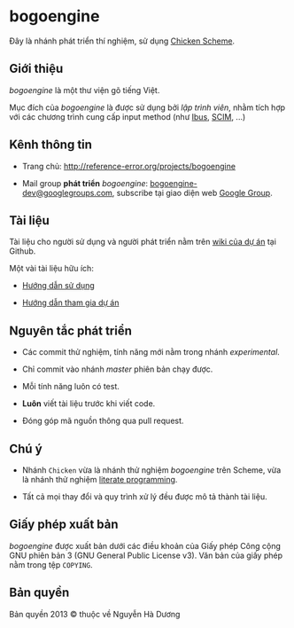# bogoengine

Đây là nhánh phát triển thí nghiệm, sử dụng
[Chicken Scheme](http://call-cc.org).

## Giới thiệu

*bogoengine* là một thư viện gõ tiếng Việt.

Mục đích của *bogoengine* là được sử dụng bởi *lập trình viên*, nhằm
tích hợp với các chương trình cung cấp input method (như
[Ibus](http://code.google.com/p/ibus/),
[SCIM](http://sourceforge.net/projects/scim/), ...)

## Kênh thông tin

* Trang chủ: <http://reference-error.org/projects/bogoengine>

* Mail group **phát triển** *bogoengine*:
  <bogoengine-dev@googlegroups.com>, subscribe tại giao diện web
  [Google Group](http://groups.google.com/group/bogoengine-dev/).

## Tài liệu

Tài liệu cho người sử dụng và người phát triển nằm trên
[wiki của dự án](https://github.com/cmpitg/bogoengine/wiki) tại
Github.

Một vài tài liệu hữu ích:

* [Hướng dẫn sử dụng](TODO)

* [Hướng dẫn tham gia dự án](TODO)

## Nguyên tắc phát triển

* Các commit thử nghiệm, tính năng mới nằm trong nhánh *experimental*.

* Chỉ commit vào nhánh *master* phiên bản chạy được.

* Mỗi tính năng luôn có test.

* **Luôn** viết tài liệu trước khi viết code.

* Đóng góp mã nguồn thông qua pull request.

## Chú ý

* Nhánh `Chicken` vừa là nhánh thử nghiệm *bogoengine* trên Scheme, vừa là
  nhánh thử nghiệm
  [literate programming](http://en.wikipedia.org/wiki/Literate_programming).

* Tất cả mọi thay đổi và quy trình xử lý đều được mô tả thành tài liệu.

## Giấy phép xuất bản

*bogoengine* được xuất bản dưới các điều khoản của Giấy phép Công cộng
GNU phiên bản 3 (GNU General Public License v3).  Văn bản của giấy
phép nằm trong tệp `COPYING`.

## Bản quyền

Bản quyền 2013 © thuộc về Nguyễn Hà Dương <cmpitgATgmaildotcom>
